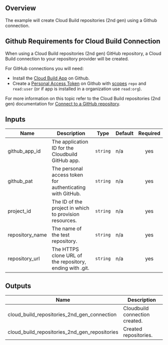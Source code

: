 ## Overview

The example will create Cloud Build repositories (2nd gen) using a Github connection.

## Github Requirements for Cloud Build Connection

When using a Cloud Build repositories (2nd gen) GitHub repository, a Cloud Build connection to your repository provider will be created.

For GitHub connections you will need:

- Install the [Cloud Build App](https://github.com/apps/google-cloud-build) on Github.
- Create a [Personal Access Token](https://docs.github.com/en/authentication/keeping-your-account-and-data-secure/creating-a-personal-access-token) on Github with [scopes](https://docs.github.com/en/apps/oauth-apps/building-oauth-apps/scopes-for-oauth-apps#available-scopes) `repo` and `read:user` (or if app is installed in a organization use `read:org`).

For more information on this topic refer to the Cloud Build repositories (2nd gen) documentation for
[Connect to a GitHub repository](https://cloud.google.com/build/docs/automating-builds/github/connect-repo-github?generation=2nd-gen).

<!-- BEGINNING OF PRE-COMMIT-TERRAFORM DOCS HOOK -->
## Inputs

| Name | Description | Type | Default | Required |
|------|-------------|------|---------|:--------:|
| github\_app\_id | The application ID for the Cloudbuild GitHub app. | `string` | n/a | yes |
| github\_pat | The personal access token for authenticating with GitHub. | `string` | n/a | yes |
| project\_id | The ID of the project in which to provision resources. | `string` | n/a | yes |
| repository\_name | The name of the test repository. | `string` | n/a | yes |
| repository\_url | The HTTPS clone URL of the repository, ending with .git. | `string` | n/a | yes |

## Outputs

| Name | Description |
|------|-------------|
| cloud\_build\_repositories\_2nd\_gen\_connection | Cloudbuild connection created. |
| cloud\_build\_repositories\_2nd\_gen\_repositories | Created repositories. |

<!-- END OF PRE-COMMIT-TERRAFORM DOCS HOOK -->
